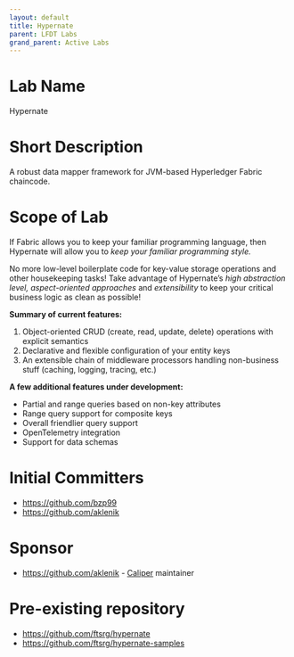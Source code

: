```yaml
---
layout: default
title: Hypernate
parent: LFDT Labs
grand_parent: Active Labs
---
```

# Lab Name
Hypernate

# Short Description
A robust data mapper framework for JVM-based Hyperledger Fabric chaincode.

# Scope of Lab
If Fabric allows you to keep your familiar programming language, then Hypernate will allow you to *keep your familiar programming style.*

No more low-level boilerplate code for key-value storage operations and other housekeeping tasks!
Take advantage of Hypernate’s _high abstraction level, aspect-oriented approaches_ and _extensibility_ to keep your critical business logic as clean as possible!

**Summary of current features:**
1. Object-oriented CRUD (create, read, update, delete) operations with explicit semantics
2. Declarative and flexible configuration of your entity keys
3. An extensible chain of middleware processors handling non-business stuff (caching, logging, tracing, etc.)

**A few additional features under development:**
- Partial and range queries based on non-key attributes
- Range query support for composite keys
- Overall friendlier query support
- OpenTelemetry integration
- Support for data schemas

# Initial Committers
- https://github.com/bzp99
- https://github.com/aklenik

# Sponsor
- https://github.com/aklenik - [Caliper](https://github.com/hyperledger-caliper/caliper) maintainer

# Pre-existing repository
- https://github.com/ftsrg/hypernate
- https://github.com/ftsrg/hypernate-samples
